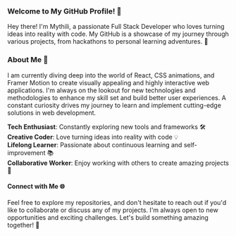 ### Welcome to My GitHub Profile! 👋
Hey there! I'm Mythili, a passionate Full Stack Developer who loves turning ideas into reality with code. My GitHub is a showcase of my journey through various projects, from hackathons to personal learning adventures. 🚀

### About Me 🌟
I am currently diving deep into the world of React, CSS animations, and Framer Motion to create visually appealing and highly interactive web applications. I'm always on the lookout for new technologies and methodologies to enhance my skill set and build better user experiences. A constant curiosity drives my journey to learn and implement cutting-edge solutions in web development.

 **Tech Enthusiast**: Constantly exploring new tools and frameworks 🛠️ <br>
 **Creative Coder**: Love turning ideas into reality with code 💡 <br>
**Lifelong Learner**: Passionate about continuous learning and self-improvement 📚 <br>
**Collaborative Worker**: Enjoy working with others to create amazing projects 🤝 <br>

#### Connect with Me 🌐
Feel free to explore my repositories, and don't hesitate to reach out if you'd like to collaborate or discuss any of my projects. I'm always open to new opportunities and exciting challenges. Let's build something amazing together! 🚀
